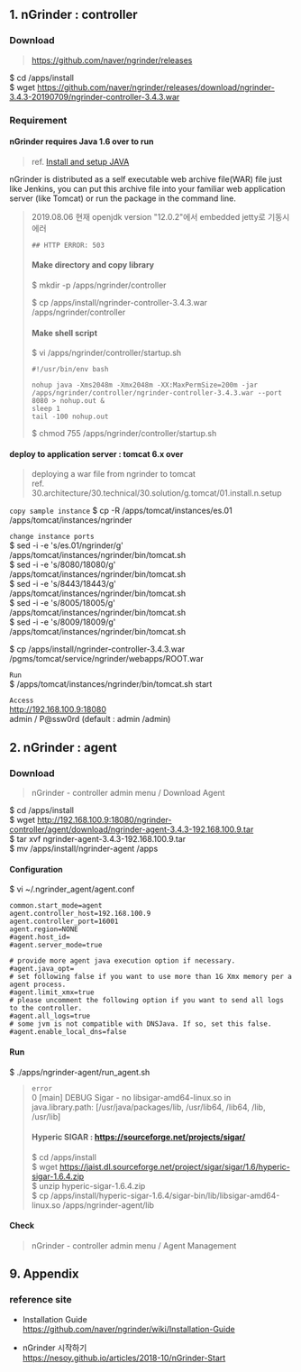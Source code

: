 ## 1. nGrinder : controller

### Download
>https://github.com/naver/ngrinder/releases

$ cd /apps/install  
$ wget https://github.com/naver/ngrinder/releases/download/ngrinder-3.4.3-20190709/ngrinder-controller-3.4.3.war

### Requirement

#### nGrinder requires Java 1.6 over to run
>ref. [Install and setup JAVA](../AA/install.n.setup.java.md)

nGrinder is distributed as a self executable web archive file(WAR) file just like Jenkins, you can put this archive file into your familiar web application server (like Tomcat) or run the package in the command line.

>2019.08.06 현재 openjdk version "12.0.2"에서 embedded jetty로 기동시 에러 
>```
>## HTTP ERROR: 503
>```
>
>#### Make directory and copy library
>$ mkdir -p /apps/ngrinder/controller
>
>$ cp /apps/install/ngrinder-controller-3.4.3.war /apps/ngrinder/controller
>
>#### Make shell script
>$ vi /apps/ngrinder/controller/startup.sh
>```
>#!/usr/bin/env bash
>
>nohup java -Xms2048m -Xmx2048m -XX:MaxPermSize=200m -jar /apps/ngrinder/controller/ngrinder-controller-3.4.3.war --port 8080 > nohup.out &
>sleep 1
>tail -100 nohup.out
>```
>
>$ chmod 755 /apps/ngrinder/controller/startup.sh

#### deploy to application server : tomcat 6.x over
>deploying a war file from ngrinder to tomcat  
>ref. 30.architecture/30.technical/30.solution/g.tomcat/01.install.n.setup

`copy sample instance`
$ cp -R /apps/tomcat/instances/es.01 /apps/tomcat/instances/ngrinder

`change instance ports`  
$ sed -i -e 's/es.01/ngrinder/g' /apps/tomcat/instances/ngrinder/bin/tomcat.sh  
$ sed -i -e 's/8080/18080/g' /apps/tomcat/instances/ngrinder/bin/tomcat.sh  
$ sed -i -e 's/8443/18443/g' /apps/tomcat/instances/ngrinder/bin/tomcat.sh  
$ sed -i -e 's/8005/18005/g' /apps/tomcat/instances/ngrinder/bin/tomcat.sh  
$ sed -i -e 's/8009/18009/g' /apps/tomcat/instances/ngrinder/bin/tomcat.sh

$ cp /apps/install/ngrinder-controller-3.4.3.war /pgms/tomcat/service/ngrinder/webapps/ROOT.war

`Run`  
$ /apps/tomcat/instances/ngrinder/bin/tomcat.sh start

`Access`  
http://192.168.100.9:18080  
admin / P@ssw0rd (default  : admin /admin)

## 2. nGrinder : agent

### Download
> nGrinder - controller admin menu / Download Agent

$ cd /apps/install  
$ wget http://192.168.100.9:18080/ngrinder-controller/agent/download/ngrinder-agent-3.4.3-192.168.100.9.tar  
$ tar xvf ngrinder-agent-3.4.3-192.168.100.9.tar  
$ mv /apps/install/ngrinder-agent /apps

#### Configuration
$ vi ~/.ngrinder_agent/agent.conf
```
common.start_mode=agent
agent.controller_host=192.168.100.9
agent.controller_port=16001
agent.region=NONE
#agent.host_id=
#agent.server_mode=true

# provide more agent java execution option if necessary.
#agent.java_opt=
# set following false if you want to use more than 1G Xmx memory per a agent process.
#agent.limit_xmx=true
# please uncomment the following option if you want to send all logs to the controller.
#agent.all_logs=true
# some jvm is not compatible with DNSJava. If so, set this false.
#agent.enable_local_dns=false
```

#### Run
$ ./apps/ngrinder-agent/run_agent.sh
> `error`  
0 [main] DEBUG Sigar  - no libsigar-amd64-linux.so in java.library.path: [/usr/java/packages/lib, /usr/lib64, /lib64, /lib, /usr/lib]
>
>#### Hyperic SIGAR : https://sourceforge.net/projects/sigar/
>$ cd /apps/install  
$ wget https://jaist.dl.sourceforge.net/project/sigar/sigar/1.6/hyperic-sigar-1.6.4.zip  
$ unzip hyperic-sigar-1.6.4.zip  
$ cp /apps/install/hyperic-sigar-1.6.4/sigar-bin/lib/libsigar-amd64-linux.so /apps/ngrinder-agent/lib

#### Check
> nGrinder - controller admin menu / Agent Management

## 9. Appendix

### reference site

* Installation Guide  
https://github.com/naver/ngrinder/wiki/Installation-Guide

+ nGrinder 시작하기  
https://nesoy.github.io/articles/2018-10/nGrinder-Start


